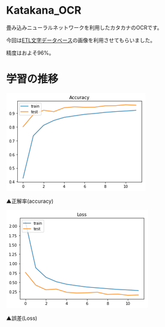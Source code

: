 # Katakana_OCR
畳み込みニューラルネットワークを利用したカタカナのOCRです。

今回は[ETL文字データベース](http://etlcdb.db.aist.go.jp/?lang=ja)の画像を利用させてもらいました。

精度はおよそ96%。

# 学習の推移

![](https://raw.githubusercontent.com/devinoue/Katakana_OCR/master/katakana_acuuracy.png)

▲正解率(accuracy)





![](https://raw.githubusercontent.com/devinoue/Katakana_OCR/master/katakana_loss.png)

▲誤差(Loss)

